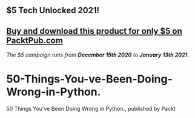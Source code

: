 ## $5 Tech Unlocked 2021!
[Buy and download this product for only $5 on PacktPub.com](https://www.packtpub.com/)
-----
*The $5 campaign         runs from __December 15th 2020__ to __January 13th 2021.__*

# 50-Things-You-ve-Been-Doing-Wrong-in-Python.
50 Things You've Been Doing Wrong in Python., published by Packt
